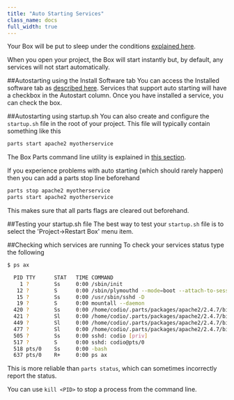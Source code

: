 ```yaml
---
title: "Auto Starting Services"
class_name: docs
full_width: true
---
```


Your Box will be put to sleep under the conditions [explained here](/docs/boxes/aob/sleep).

When you open your project, the Box will start instantly but, by default, any services will not start automatically.

##Autostarting using the Install Software tab
You can access the Installed software tab as [described here](). Services that support auto starting will have a checkbox in the Autostart column. Once you have installed a service, you can check the box.

##Autostarting using startup.sh
You can also create and configure the `startup.sh` file in the root of your project. This file will typically contain something like this

```bash
parts start apache2 myotherservice
```

The Box Parts command line utility is explained in [this section]().

If you experience problems with auto starting (which should rarely happen) then you can add a parts stop line beforehand

```bash
parts stop apache2 myotherservice
parts start apache2 myotherservice
```

This makes sure that all parts flags are cleared out beforehand.

##Testing your startup.sh file
The best way to test your `startup.sh` file is to select the 'Project->Restart Box' menu item.

##Checking which services are running
To check your services status type the following

```bash
$ ps ax

  PID TTY      STAT   TIME COMMAND
    1 ?        Ss     0:00 /sbin/init
   12 ?        S      0:00 /sbin/plymouthd --mode=boot --attach-to-session
   15 ?        Ss     0:00 /usr/sbin/sshd -D
   19 ?        S      0:00 mountall --daemon
  420 ?        Ss     0:00 /home/codio/.parts/packages/apache2/2.4.7/bin/httpd -k start
  421 ?        Sl     0:00 /home/codio/.parts/packages/apache2/2.4.7/bin/httpd -k start
  449 ?        Sl     0:00 /home/codio/.parts/packages/apache2/2.4.7/bin/httpd -k start
  477 ?        Sl     0:00 /home/codio/.parts/packages/apache2/2.4.7/bin/httpd -k start
  505 ?        Ss     0:00 sshd: codio [priv]
  517 ?        S      0:00 sshd: codio@pts/0
  518 pts/0    Ss     0:00 -bash
  637 pts/0    R+     0:00 ps ax
```

This is more reliable than `parts status`, which can sometimes incorrectly report the status.

You can use `kill <PID>` to stop a process from the command line.
